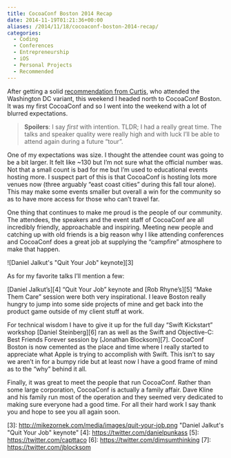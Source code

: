 ```yaml
---
title: CocoaConf Boston 2014 Recap
date: 2014-11-19T01:21:36+00:00
aliases: /2014/11/18/cocoaconf-boston-2014-recap/
categories:
  - Coding
  - Conferences
  - Entrepreneurship
  - iOS
  - Personal Projects
  - Recommended
---
```


After getting a solid [recommendation from Curtis][1], who attended the Washington DC variant, this weekend I headed north to CocoaConf Boston. It was my first CocoaConf and so I went into the weekend with a lot of blurred expectations.

> **Spoilers**: I say _first_ with intention. TLDR; I had a really great time. The talks and speaker quality were really high and with luck I&#8217;ll be able to attend again during a future &#8220;tour&#8221;.

One of my expectations was size. I thought the attendee count was going to be a bit larger. It felt like ~130 but I&#8217;m not sure what the official number was. Not that a small count is bad for me but I&#8217;m used to educational events hosting more. I suspect part of this is that CocoaConf is hosting lots more venues now (three arguably &#8220;east coast cities&#8221; during this fall tour alone). This may make some events smaller but overall a win for the community so as to have more access for those who can&#8217;t travel far.

One thing that continues to make me proud is the people of our community. The attendees, the speakers and the event staff of CocoaConf are all incredibly friendly, approachable and inspiring. Meeting new people and catching up with old friends is a big reason why I like attending conferences and CocoaConf does a great job at supplying the &#8220;campfire&#8221; atmosphere to make that happen.

![Daniel Jalkut's "Quit Your Job" keynote][3]

As for my favorite talks I&#8217;ll mention a few:

[Daniel Jalkut&#8217;s][4] &#8220;Quit Your Job&#8221; keynote and [Rob Rhyne&#8217;s][5] &#8220;Make Them Care&#8221; session were both very inspirational. I leave Boston really hungry to jump into some side projects of mine and get back into the product game outside of my client stuff at work.

For technical wisdom I have to give it up for the full day &#8220;Swift Kickstart&#8221; workshop [Daniel Steinberg][6] ran as well as the Swift and Objective-C: Best Friends Forever session by [Jonathan Blocksom][7]. CocoaConf Boston is now cemented as the place and time where I really started to appreciate what Apple is trying to accomplish with Swift. This isn&#8217;t to say we aren&#8217;t in for a bumpy ride but at least now I have a good frame of mind as to the &#8220;why&#8221; behind it all.

Finally, it was great to meet the people that run CocoaConf. Rather than some large corporation, CocoaConf is actually a family affair. Dave Kline and his family run most of the operation and they seemed very dedicated to making sure everyone had a good time. For all their hard work I say thank you and hope to see you all again soon.

[1]: https://twitter.com/parrots/status/450300598479757312

[3]: http://mikezornek.com/media/images/quit-your-job.png "Daniel Jalkut's "Quit Your Job" keynote"
[4]: https://twitter.com/danielpunkass
[5]: https://twitter.com/capttaco
[6]: https://twitter.com/dimsumthinking
[7]: https://twitter.com/jblocksom
